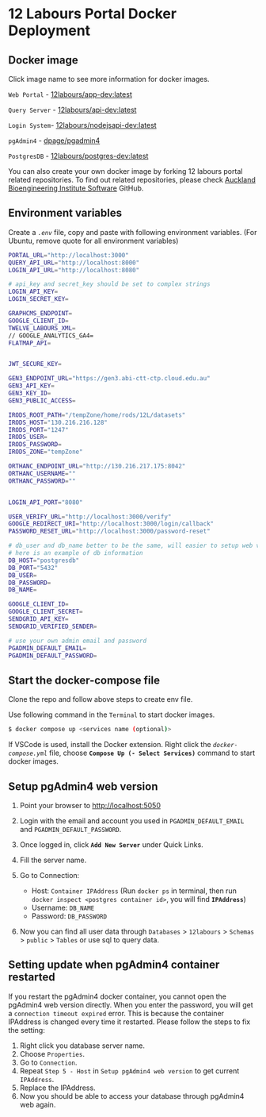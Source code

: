 # 12 Labours Portal Docker Deployment

## Docker image
Click image name to see more information for docker images.

`Web Portal` - [12labours/app-dev:latest](https://hub.docker.com/r/12labours/app-dev)

`Query Server` - [12labours/api-dev:latest](https://hub.docker.com/r/12labours/api-dev)

`Login System`- [12labours/nodejsapi-dev:latest](https://hub.docker.com/r/12labours/nodejsapi-dev)

`pgAdmin4` - [dpage/pgadmin4](https://hub.docker.com/r/dpage/pgadmin4)

`PostgresDB` - [12labours/postgres-dev:latest](https://hub.docker.com/r/12labours/postgres-dev)

You can also create your own docker image by forking 12 labours portal related repositories. To find out related repositories, please check [Auckland Bioengineering Institute Software](https://github.com/ABI-Software) GitHub.

## Environment variables
Create a *`.env`* file, copy and paste with following environment variables.
(For Ubuntu, remove quote for all environment variables)
```bash
PORTAL_URL="http://localhost:3000"
QUERY_API_URL="http://localhost:8000"
LOGIN_API_URL="http://localhost:8080"

# api_key and secret_key should be set to complex strings
LOGIN_API_KEY=
LOGIN_SECRET_KEY=

GRAPHCMS_ENDPOINT=
GOOGLE_CLIENT_ID=
TWELVE_LABOURS_XML=
// GOOGLE_ANALYTICS_GA4=
FLATMAP_API=


JWT_SECURE_KEY=

GEN3_ENDPOINT_URL="https://gen3.abi-ctt-ctp.cloud.edu.au"
GEN3_API_KEY=
GEN3_KEY_ID=
GEN3_PUBLIC_ACCESS=

IRODS_ROOT_PATH="/tempZone/home/rods/12L/datasets"
IRODS_HOST="130.216.216.128"
IRODS_PORT="1247"
IRODS_USER=
IRODS_PASSWORD=
IRODS_ZONE="tempZone"

ORTHANC_ENDPOINT_URL="http://130.216.217.175:8042"
ORTHANC_USERNAME=""
ORTHANC_PASSWORD=""


LOGIN_API_PORT="8080"

USER_VERIFY_URL="http://localhost:3000/verify"
GOOGLE_REDIRECT_URI="http://localhost:3000/login/callback"
PASSWORD_RESET_URL="http://localhost:3000/password-reset"

# db_user and db_name better to be the same, will easier to setup web version pgadmin4
# here is an example of db information
DB_HOST="postgresdb"
DB_PORT="5432"
DB_USER=
DB_PASSWORD=
DB_NAME=

GOOGLE_CLIENT_ID=
GOOGLE_CLIENT_SECRET=
SENDGRID_API_KEY=
SENDGRID_VERIFIED_SENDER=

# use your own admin email and password
PGADMIN_DEFAULT_EMAIL=
PGADMIN_DEFAULT_PASSWORD=
```

## Start the docker-compose file
Clone the repo and follow above steps to create env file.

Use following command in the `Terminal` to start docker images.
```bash
$ docker compose up <services name (optional)>
```
 If VSCode is used, install the Docker extension. Right click the *`docker-compose.yml`* file, choose **`Compose Up (- Select Services)`** command to start docker images.


## Setup pgAdmin4 web version
1. Point your browser to [http://localhost:5050](http://localhost:5050)
2. Login with the email and account you used in `PGADMIN_DEFAULT_EMAIL` and `PGADMIN_DEFAULT_PASSWORD`.
3. Once logged in, click **`Add New Server`** under Quick Links.
4. Fill the server name.
5. Go to Connection:

    - Host: `Container IPAddress` (Run `docker ps` in terminal, then run `docker inspect <postgres container id>`, you will find **`IPAddress`**)
    - Username: `DB_NAME`
    - Password: `DB_PASSWORD`
6. Now you can find all user data through `Databases` > `12labours` > `Schemas` > `public` > `Tables` or use sql to query data.


## Setting update when pgAdmin4 container restarted
If you restart the pgAdmin4 docker container, you cannot open the pgAdmin4 web version directly. When you enter the password, you will get a `connection timeout expired` error. This is because the container IPAddress is changed every time it restarted. Please follow the steps to fix the setting:
1. Right click you database server name.
2. Choose `Properties`.
3. Go to `Connection`.
4. Repeat `Step 5 - Host` in `Setup pgAdmin4 web version` to get current `IPAddress`.
5. Replace the IPAddress.
6. Now you should be able to access your database through pgAdmin4 web again.
